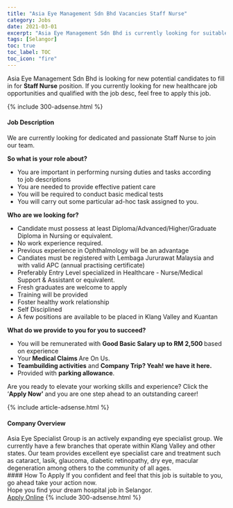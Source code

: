 ```yaml
---
title: "Asia Eye Management Sdn Bhd Vacancies Staff Nurse" 
category: Jobs 
date: 2021-03-01 
excerpt: "Asia Eye Management Sdn Bhd is currently looking for suitable person to fill in the Staff Nurse which positioned at Selangor" 
tags: [Selangor] 
toc: true 
toc_label: TOC 
toc_icon: "fire" 
--- 
```


<p>Asia Eye Management Sdn Bhd is looking for new potential candidates to fill in for <b>Staff Nurse</b> position. If you currently looking for new healthcare job opportunities and qualified with the job desc, feel free to apply this job.
</p>{% include 300-adsense.html %} 
<div><div><h4>Job Description</h4></div><div><div><span><div><p>We are currently looking for dedicated and passionate&#160;Staff Nurse to join our team.</p><p><strong>So what is your role about?</strong></p><ul><li>You are important in performing nursing duties and tasks according to&#160;job&#160;descriptions</li><li>You are needed to provide effective patient care</li><li>You will be required to conduct basic medical tests</li><li>You will carry out some particular ad-hoc task assigned to you.</li></ul><p><strong>Who are we looking for?</strong></p><ul><li>Candidate must possess at least Diploma/Advanced/Higher/Graduate Diploma in Nursing or equivalent.</li><li>No work experience required.</li><li>Previous experience in Ophthalmology will be an advantage</li><li>Candiates must be registered with Lembaga Jururawat Malaysia and with valid APC (annual practising certificate)</li><li>Preferably Entry Level specialized in Healthcare - Nurse/Medical Support &amp; Assistant or equivalent.</li><li>Fresh graduates are welcome to apply</li><li>Training will be provided</li><li>Foster healthy work relationship</li><li>Self Disciplined</li><li>A few positions are available to be placed in Klang Valley and Kuantan</li></ul><p><strong>What do we provide to you for you to succeed?</strong></p><ul><li>You will be remunerated with&#160;<strong>Good Basic Salary up to RM 2,500&#160;</strong>based on experience</li><li>Your<strong>&#160;Medical Claims&#160;</strong>Are On Us.</li><li><strong>Teambuilding activities</strong>&#160;and&#160;<strong>Company Trip? Yeah! we have it here.</strong></li><li>Provided with&#160;<strong>parking allowance</strong>.</li></ul><p>Are you ready to elevate your working skills and experience? Click the &#8216;<strong>Apply Now&#8217;</strong>&#160;and you are one step ahead to an outstanding career!</p></div></span></div></div></div> 
{% include article-adsense.html %} 
<div><div><h4>Company Overview</h4></div><div><div><span><div><div>Asia Eye Specialist Group is an actively expanding eye specialist group. We currently have a few branches that operate within Klang Valley and other states. Our team provides excellent eye specialist care and treatment such as cataract, lasik, glaucoma, diabetic retinopathy, dry eye, macular degeneration among others to the community of all ages.</div></div></span></div></div></div> 
#### How To Apply 
If you confident and feel that this job is suitable to you, go ahead take your action now. <br/> 
Hope you find your dream hospital job in Selangor. <br/> 
<a href="https://www.jobstreet.com.my/en/job/staff-nurse-4486555?jobId=jobstreet-my-job-4486555" class="btn btn--warning" target="_blank" rel="nofollow noopenner">Apply Online</a> 
{% include 300-adsense.html %} 